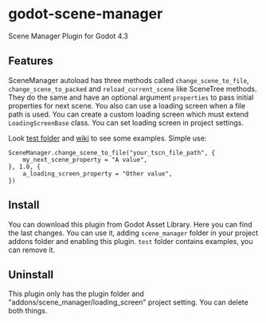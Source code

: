 # godot-scene-manager

Scene Manager Plugin for Godot 4.3

## Features

SceneManager autoload has three methods called `change_scene_to_file`, `change_scene_to_packed` and `reload_current_scene` like SceneTree methods. They do the same and have an optional argument `properties` to pass initial properties for next scene. You also can use a loading screen when a file path is used. You can create a custom loading screen which must extend `LoadingScreenBase` class. You can set loading screen in project settings.

Look [test folder](https://github.com/m-canton/godot-scene-manager/tree/main/addons/scene_manager/test) and [wiki](https://github.com/m-canton/godot-scene-manager/wiki) to see some examples. Simple use:

```gdscript
SceneManager.change_scene_to_file("your_tscn_file_path", {
    my_next_scene_property = "A value",
}, 1.0, {
    a_loading_screen_property = "Other value",
})
```

## Install

You can download this plugin from Godot Asset Library. Here you can find the last changes. You can use it, adding `scene_manager` folder in your project addons folder and enabling this plugin. `test` folder contains examples, you can remove it.

## Uninstall

This plugin only has the plugin folder and "addons/scene_manager/loading_screen" project setting. You can delete both things.
